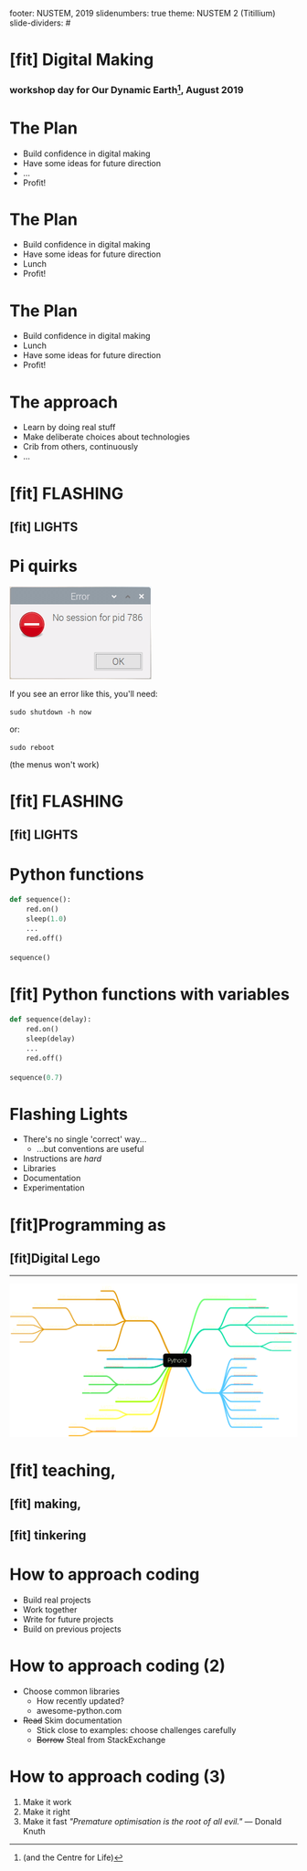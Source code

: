 footer: NUSTEM, 2019
slidenumbers: true
theme: NUSTEM 2 (Titillium)
slide-dividers: #

# [fit] Digital Making

### workshop day for Our Dynamic Earth[^1], August 2019


[^1]: (and the Centre for Life)


# The Plan

- Build confidence in digital making
- Have some ideas for future direction
- ...
- Profit!

# The Plan

- Build confidence in digital making
- Have some ideas for future direction
- Lunch
- Profit!

# The Plan

- Build confidence in digital making
- Lunch
- Have some ideas for future direction
- Profit!

# The approach

- Learn by doing real stuff
- Make deliberate choices about technologies
- Crib from others, continuously
- ...


# [fit] FLASHING 
## [fit] LIGHTS


# Pi quirks

![right, 150%](images/PID_error.png)  
  
If you see an error like this, you'll need:

`sudo shutdown -h now`

or:

`sudo reboot`

(the menus won't work) 


# [fit] FLASHING 
## [fit] LIGHTS

# Python functions

```python
def sequence():
    red.on()
    sleep(1.0)
    ...
    red.off()

sequence()
```

# [fit] Python functions with variables

```python
def sequence(delay):
    red.on()
    sleep(delay)
    ...
    red.off()
    
sequence(0.7)
```

# Flashing Lights

- There's no single 'correct' way...
    - ...but conventions are useful
- Instructions are *hard*
- Libraries
- Documentation
- Experimentation

# [fit]Programming as 
## [fit]**Digital Lego**

---
![fit](images/mind_map.png)

# [fit] teaching,
## [fit] making, 
## [fit] tinkering

# How to approach coding

- Build real projects
- Work together
- Write for future projects
- Build on previous projects

# How to approach coding (2)

- Choose common libraries
  - How recently updated?
  - awesome-python.com
- ~~Read~~ Skim documentation
  - Stick close to examples: choose challenges carefully
  - ~~Borrow~~ Steal from StackExchange

# How to approach coding (3)

1. Make it work
2. Make it right
3. Make it fast
    *"Premature optimisation is the root of all evil."*
    — Donald Knuth